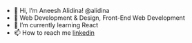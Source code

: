 - 👋 Hi, I’m Aneesh Alidina! @alidina
- 👀 Web Development & Design, Front-End Web Development
- 🌱 I’m currently learning React
- 📫 How to reach me <a href="https://uk.linkedin.com/in/aneeshalidina">linkedin</a>

<!---
alidina/alidina is a ✨ special ✨ repository because its `README.md` (this file) appears on your GitHub profile.
You can click the Preview link to take a look at your changes.
--->
